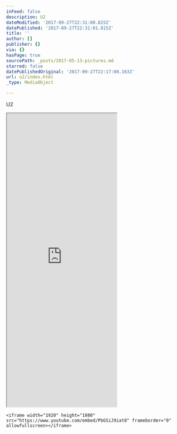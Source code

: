 ```yaml
---
inFeed: false
description: U2
dateModified: '2017-09-27T22:31:00.825Z'
datePublished: '2017-09-27T22:31:01.815Z'
title: ''
author: []
publisher: {}
via: {}
hasPage: true
sourcePath: _posts/2017-05-13-pictures.md
starred: false
datePublishedOriginal: '2017-09-27T22:17:08.163Z'
url: u2/index.html
_type: MediaObject

---
```

U2

<iframe src="https://the-grid.github.io/ed-userhtml/?g=eJwljUsKwjAQQK8S5gBNdRWl6VZwVfAE-UzNQGJkMiF4e4su3-K9t9DOrqAaFCVZOJ3NDCohPZNYMPMBjYOFJPJuV63HGNOndukep1CLxuIx6s3fHnS_kBMD6tfzlSOyhcN3Odex95xbYMTXuuj_cv0C3Jcp4A" height="800" style=""></iframe>

    <iframe width="1920" height="1080" src="https://www.youtube.com/embed/PbGSiJ9iat8" frameborder="0" allowfullscreen></iframe>